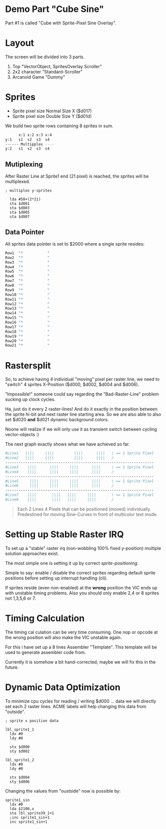 # Demo Part "Cube Sine"

Part #1 is called "Cube with Sprite-Pixel Sine Overlay".

# Layout

The screen will be divided into 3 parts.

1. Top "VectorObject, SpritesOverlay Scroller"
2. 2x2 character "Standard-Scroller"
3. Arcanoid Game "Dummy"

# Sprites

- Sprite pixel size Normal Size X ($d017)
- Sprite pixel size Double Size Y ($d01d)

We build two sprite rows containing 8 sprites in sum.

```bash
      x:1 x:2 x:3 x:4
y:1   s1  s2  s3  s4
------ Multipplex ----
y:2   s1  s2  s3  s4
```

## Mutiplexing

After Raster Line at Sprite1 end (21 pixel) is reached, the sprites will be multiplexed.

```assembly
; multiplex y-sprites

  lda #50+(2*21)
  sta $d001
  sta $d003
  sta $d005
  sta $d007
```

## Data Pointer

All sprites data pointer is set to $2000 where a single sprite resides:

```bash
Row1  "*           "
Row2  "*           "
Row3  "*           "
Row4  "*           "
Row5  "*           "
Row6  "*           "
Row7  "*           "
Row8  "*           "
Row9  "*           "
Row10 "*           "
Row11 "*           "
Row12 "*           "
Row13 "*           "
Row14 "*           "
Row15 "*           "
Row16 "*           "
Row17 "*           "
Row18 "*           "
Row19 "*           "
Row20 "*           "
Row21 "*           "
```

# Rastersplit

So, to achieve having 4 individual "moving" pixel per raster line, we need to
"switch" 4 sprites X-Position ($d000, $d002, $d004 and $d006).

"Impossible!" someone could say regarding the "Bad-Raster-Line" problem sucking
up clock cycles.

Ha, just do it every 2 raster-lines! And do it exactly in the position between
the sprite hi-bit and next raster line starting area. So we are also able to 
also set $d020 **and** $d021 dynamic background colors.

Noone will realize if we will only use it as transient switch between cycling
vector-objects :)

The next graph exactly shows what we have achieved so far.

```bash
#Line1   ||||     ||||         ||||      ||||   \ == 1 Sprite Pixel
#Line2   ||||     ||||         ||||      ||||   /
-------------------------------------------------------------------
#Line3    ||||      ||||     ||||      ||||     \ == 1 Sprite Pixel
#Line4    ||||      ||||     ||||      ||||     /
-------------------------------------------------------------------
#Line5     ||||     ||||     ||||      ||||     \ == 1 Sprite Pixel
#Line6     ||||     ||||     ||||      ||||     /
-------------------------------------------------------------------
#Line7    ||||       ||||   ||||     ||||       \ == 1 Sprite Pixel
#Line8    ||||       ||||   ||||     ||||       /
```

> Each 2 Lines 4 Pixels that can be positioned (moved) individually.
> Predestined for moving Sine-Curves in front of multicolor text mode.

# Setting up Stable Raster IRQ

To set up a "stable" raster irq (non-wobbling 100% fixed y-position) multiple
solution approaches exist.

The most simple one is setting it up by correct *sprite-positioning*.

Simple to say: enable / disable the correct sprites regarding default
sprite positions before setting up interrupt handling (cli).

If sprites reside (even non-enabled) at the **wrong** position the VIC
ends up with unstable timing problems. Also you should only enable 2,4
or 8 sprites not 1,3,5,6 or 7.

# Timing Calculation

The timing cal culation can be very time consuming. One nop or opcode at
the wrong position will also make the VIC unstable again.

For this i have set up a 8 lines Assembler "Template". This template will
be used to generate assembler code from.

Currently it is somehow a bit hand-corrected, maybe we will fix this in the
future.

# Dynamic Data Optimization

To minimize cpu cycles for reading / writing $d000 ... data we will 
directly set each 2 raster lines. ACME labels will help changing this data
from "outside".

```assembly
; sprite x position data

lbl_sprite1_1
  ldx #0
  ldy #0

  stx $d000
  sty $d002

lbl_sprite1_2
  ldx #0
  ldy #0

  stx $d004
  sty $d006
```

Changing the values from "oustside" now is possible by:

```assembly
sprite1_sin
  ldx #0
  lda $2100,x
  sta lbl_sprite39_1+1
  ;inc sprite1_sin+1
  inc sprite1_sin+1
```
